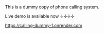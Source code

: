 This is a dummy copy of phone calling system.

Live demo is avaliable now ↓↓↓↓

https://calling-dummy-1.onrender.com
